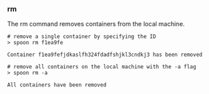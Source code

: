 ### rm

The rm command removes containers from the local machine. 

	# remove a single container by specifying the ID
	> spoon rm f1ea9fe
	
	Container f1ea9fefjdkaslfh324fdadfshjkl3cndkj3 has been removed

	# remove all containers on the local machine with the -a flag
	> spoon rm -a
	
	All containers have been removed
